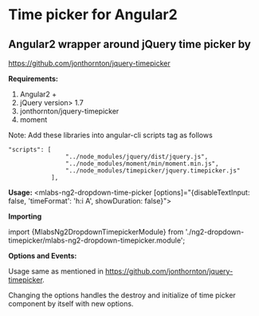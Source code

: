 # **Time picker for Angular2**

Angular2 wrapper around jQuery time picker by
---------------------------------------------
https://github.com/jonthornton/jquery-timepicker




**Requirements:**

1. Angular2 + 
2. jQuery version> 1.7
3. jonthornton/jquery-timepicker
4. moment

Note: Add these libraries into angular-cli scripts tag as follows
```
"scripts": [
                "../node_modules/jquery/dist/jquery.js",
                "../node_modules/moment/min/moment.min.js",
                "../node_modules/timepicker/jquery.timepicker.js"
            ],

```

**Usage:**
     <mlabs-ng2-dropdown-time-picker 
                [options]="{disableTextInput: false,
			      'timeFormat': 'h:i A',
			      showDuration: false}">
	 </mlabs-ng2-dropdown-time-picker>




**Importing**

import {MlabsNg2DropdownTimepickerModule} from './ng2-dropdown-timepicker/mlabs-ng2-dropdown-timepicker.module';


**Options and Events:**


Usage same as mentioned in https://github.com/jonthornton/jquery-timepicker.

Changing the options handles the destroy and initialize of time picker component by itself with new options.





